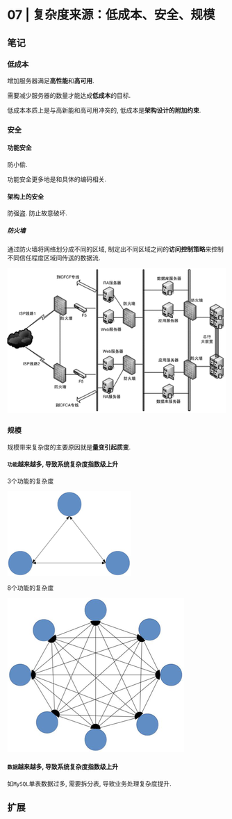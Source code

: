# 07 | 复杂度来源：低成本、安全、规模 

## 笔记

### 低成本

增加服务器满足**高性能**和**高可用**.

需要减少服务器的数量才能达成**低成本**的目标.

低成本本质上是与高新能和高可用冲突的, 低成本是**架构设计的附加约束**.

### 安全

#### 功能安全

防小偷.

功能安全更多地是和具体的编码相关.

#### 架构上的安全

防强盗. 防止故意破坏.

##### 防火墙

通过防火墙将网络划分成不同的区域, 制定出不同区域之间的**访问控制策略**来控制不同信任程度区域间传送的数据流.

![](./img/07_01.png)

### 规模

规模带来复杂度的主要原因就是**量变引起质变**.

#### `功能`越来越多, 导致系统复杂度指数级上升

3个功能的复杂度

![](./img/07_02.png)

8个功能的复杂度

![](./img/07_03.png)

#### `数据`越来越多, 导致系统复杂度指数级上升

如`MySQL`单表数据过多, 需要拆分表, 导致业务处理复杂度提升.

## 扩展